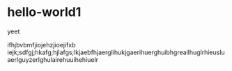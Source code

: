 # hello-world1
yeet

ifhjbvbmfjiojehzjioejifxb iejk;sdfgj;hkafg;hjlafgs;lkjaebfhjaerglihukjgaerihuerghuibhgreailhuglrhieusluaerlguyzerlghulairehuuihehiuelr
